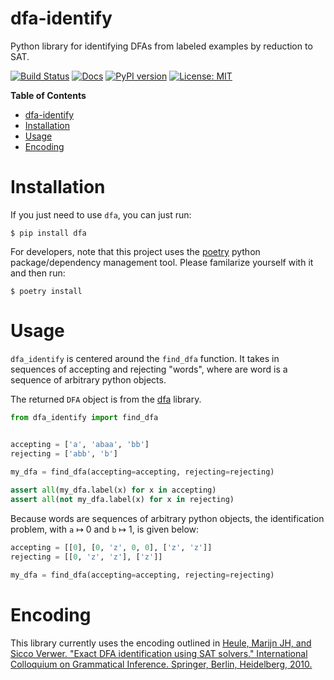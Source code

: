 # dfa-identify
Python library for identifying DFAs from labeled examples by reduction to SAT.

[![Build Status](https://cloud.drone.io/api/badges/mvcisback/dfa-identify/status.svg)](https://cloud.drone.io/mvcisback/dfa-identify)
[![Docs](https://img.shields.io/badge/API-link-color)](https://mvcisback.github.io/dfa-identify)
[![PyPI version](https://badge.fury.io/py/dfa_identify.svg)](https://badge.fury.io/py/dfa_identify)
[![License: MIT](https://img.shields.io/badge/License-MIT-yellow.svg)](https://opensource.org/licenses/MIT)

<!-- markdown-toc start - Don't edit this section. Run M-x markdown-toc-refresh-toc -->
**Table of Contents**

- [dfa-identify](#dfa-identify)
- [Installation](#installation)
- [Usage](#usage)
- [Encoding](#encoding)

<!-- markdown-toc end -->


# Installation

If you just need to use `dfa`, you can just run:

`$ pip install dfa`

For developers, note that this project uses the
[poetry](https://poetry.eustace.io/) python package/dependency
management tool. Please familarize yourself with it and then
run:

`$ poetry install`

# Usage

`dfa_identify` is centered around the `find_dfa` function. It takes in
sequences of accepting and rejecting "words", where are word is a
sequence of arbitrary python objects. 

The returned `DFA` object is from the [dfa](https://github.com/mvcisback/dfa) library.


```python
from dfa_identify import find_dfa


accepting = ['a', 'abaa', 'bb']
rejecting = ['abb', 'b']
    
my_dfa = find_dfa(accepting=accepting, rejecting=rejecting)

assert all(my_dfa.label(x) for x in accepting)
assert all(not my_dfa.label(x) for x in rejecting)
```

Because words are sequences of arbitrary python objects, the
identification problem, with `a` ↦ 0 and `b` ↦ 1, is given below:


```python
accepting = [[0], [0, 'z', 0, 0], ['z', 'z']]
rejecting = [[0, 'z', 'z'], ['z']]

my_dfa = find_dfa(accepting=accepting, rejecting=rejecting)
```

# Encoding

This library currently uses the encoding outlined in [Heule, Marijn JH, and Sicco Verwer. "Exact DFA identification using SAT solvers." International Colloquium on Grammatical Inference. Springer, Berlin, Heidelberg, 2010.](https://link.springer.com/chapter/10.1007/978-3-642-15488-1_7)
